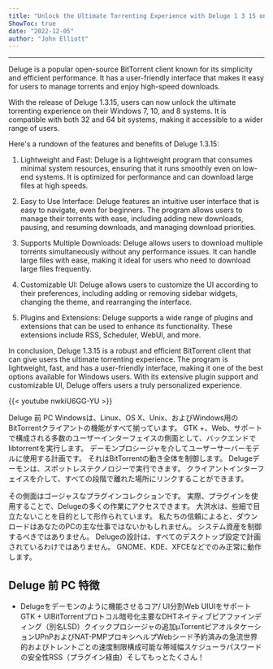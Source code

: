 ```yaml
---
title: "Unlock the Ultimate Torrenting Experience with Deluge 1 3 15 on Windows 7, 10, 8 - Compatible with Both 32 and 64 Bit Systems!"
ShowToc: true 
date: "2022-12-05"
author: "John Elliott"
---
```

*****
Deluge is a popular open-source BitTorrent client known for its simplicity and efficient performance. It has a user-friendly interface that makes it easy for users to manage torrents and enjoy high-speed downloads.

With the release of Deluge 1.3.15, users can now unlock the ultimate torrenting experience on their Windows 7, 10, and 8 systems. It is compatible with both 32 and 64 bit systems, making it accessible to a wider range of users.

Here's a rundown of the features and benefits of Deluge 1.3.15:

1. Lightweight and Fast: Deluge is a lightweight program that consumes minimal system resources, ensuring that it runs smoothly even on low-end systems. It is optimized for performance and can download large files at high speeds.

2. Easy to Use Interface: Deluge features an intuitive user interface that is easy to navigate, even for beginners. The program allows users to manage their torrents with ease, including adding new downloads, pausing, and resuming downloads, and managing download priorities.

3. Supports Multiple Downloads: Deluge allows users to download multiple torrents simultaneously without any performance issues. It can handle large files with ease, making it ideal for users who need to download large files frequently.

4. Customizable UI: Deluge allows users to customize the UI according to their preferences, including adding or removing sidebar widgets, changing the theme, and rearranging the interface.

5. Plugins and Extensions: Deluge supports a wide range of plugins and extensions that can be used to enhance its functionality. These extensions include RSS, Scheduler, WebUI, and more.

In conclusion, Deluge 1.3.15 is a robust and efficient BitTorrent client that can give users the ultimate torrenting experience. The program is lightweight, fast, and has a user-friendly interface, making it one of the best options available for Windows users. With its extensive plugin support and customizable UI, Deluge offers users a truly personalized experience.

{{< youtube nwkiU6GG-YU >}} 



Deluge 前 PC Windowsは、Linux、OS X、Unix、およびWindows用のBitTorrentクライアントの機能がすべて揃っています。 GTK +、Web、サポートで構成される多数のユーザーインターフェイスの側面として、バックエンドでlibtorrentを実行します。 デーモンプロシージャを介してユーザーサーバーモデルに使用する計画です。 それはBitTorrentの動き全体を制御します。 Delugeデーモンは、スポットレステクノロジーで実行できます。 クライアントインターフェイスを介して、すべての段階で離れた場所にリンクすることができます。
 
その側面はゴージャスなプラグインコレクションです。 実際、プラグインを使用することで、Delugeの多くの作業にアクセスできます。 大洪水は、些細で目立たないことを目的として形作られています。 私たちの信頼によると、ダウンロードはあなたのPCの主な仕事ではないかもしれません。 システム資産を制御するべきではありません。 Delugeの設計は、すべてのデスクトップ設定で計画されているわけではありません。 GNOME、KDE、XFCEなどでのみ正常に動作します。
 
## Deluge 前 PC 特徴
 
- Delugeをデーモンのように機能させるコア/ UI分割Web UIUIをサポートGTK + UIBitTorrentプロトコル暗号化主要なDHTネイティブピアファインディング（別名LSD）クイックプロシージャの追加µTorrentピアオルタケーションUPnPおよびNAT-PMPプロキシヘルプWebシード予約済みの急流世界的およびトレントごとの速度制限構成可能な帯域幅スケジューラパスワードの安全性RSS（プラグイン経由）そしてもっとたくさん！




